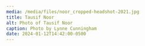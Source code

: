 ```yaml
---
media: /media/files/noor_cropped-headshot-2021.jpg
title: Tausif Noor
alt: Photo of Tausif Noor
caption: Photo by Lynne Cunningham
date: 2024-01-12T14:42:00-0500
---
```


